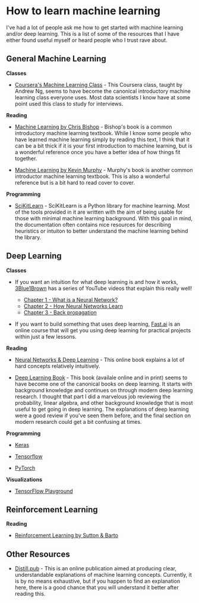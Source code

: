 # How to learn machine learning 
I've had a lot of people ask me how to get started with machine learning and/or deep learning. This is a list of some of the resources that I have either found useful myself or heard people who I trust rave about.  

## General Machine Learning 

**Classes**

* [Coursera's Machine Learning Class](https://www.coursera.org/learn/machine-learning) - This Coursera class, taught by Andrew Ng, seems to have become the canonical introductory machine learning class everyone uses. Most data scientists I know have at some point used this class to study for interviews. 

**Reading**

* [Machine Learning by Chris Bishop](http://www.springer.com/gb/book/9780387310732) - Bishop's book is a common introductory machine learning textbook. While I know some people who have learned machine learning simply by reading this text, I think that it can be a bit thick if it is your first introduction to machine learning, but is a wonderful reference once you have a better idea of how things fit together.  

* [Machine Learning by Kevin Murphy](https://mitpress.mit.edu/books/machine-learning-0) - Murphy's book is another common introductor machine learning textbook. This is also a wonderful reference but is a bit hard to read cover to cover. 

**Programming**

* [SciKitLearn](http://scikit-learn.org/stable/) - SciKitLearn is a Python library for machine learning. Most of the tools provided in it are written with the aim of being usable for those with minimal machine learning background. With this goal in mind, the documentation often contains nice resources for describing heuristics or intuiton to better understand the machine learning behind the library. 

## Deep Learning 

**Classes**

* If you want an intuition for what deep learning is and how it works, [3Blue1Brown](https://www.youtube.com/channel/UCYO_jab_esuFRV4b17AJtAw) has a series of YouTube videos that explain this really well! 

    * [Chapter 1 - What is a Neural Network?](https://www.youtube.com/watch?time_continue=7&v=aircAruvnKk)
    * [Chapter 2 - How Neural Networks Learn](https://www.youtube.com/watch?v=IHZwWFHWa-w)
    * [Chapter 3 - Back propagation](https://www.youtube.com/watch?v=Ilg3gGewQ5U)

* If you want to build something that uses deep learning, [Fast.ai](http://www.fast.ai/) is an online course that will get you using deep learning for practical projects within just a few lessons. 

**Reading**

* [Neural Networks & Deep Learning](http://neuralnetworksanddeeplearning.com/) - This online book explains a lot of hard concepts relatively intuitively. 

* [Deep Learning Book](http://www.deeplearningbook.org/) - This book (availale online and in print) seems to have become one of the canonical books on deep learning. It starts with background knowledge and continues on through modern deep learning research. I thought that part I did a marvelous job reviewing the probability, linear algebra, and other background knowledge that is most useful to get going in deep learning. The explanations of deep learning were a good review if you've seen them before, and the final section on modern research could get a bit confusing at times.

**Programming**

* [Keras](https://keras.io/)

* [Tensorflow](https://www.tensorflow.org/)

* [PyTorch](http://pytorch.org/)

**Visualizations**

* [TensorFlow Playground](http://playground.tensorflow.org/#activation=tanh&batchSize=10&dataset=circle&regDataset=reg-plane&learningRate=0.03&regularizationRate=0&noise=0&networkShape=4,2&seed=0.63097&showTestData=false&discretize=false&percTrainData=50&x=true&y=true&xTimesY=false&xSquared=false&ySquared=false&cosX=false&sinX=false&cosY=false&sinY=false&collectStats=false&problem=classification&initZero=false&hideText=false)

## Reinforcement Learning 

**Reading**

* [Reinforcement Learning by Sutton & Barto](https://mitpress.mit.edu/books/reinforcement-learning)

## Other Resources 

* [Distill.pub](https://distill.pub/) - This is an online publication aimed at producing clear, understandable explanations of machine learning concepts. Currently, it is by no means exhaustive, but if you happen to find an explanation here, there is a good chance that you will understand it better after reading this. 
